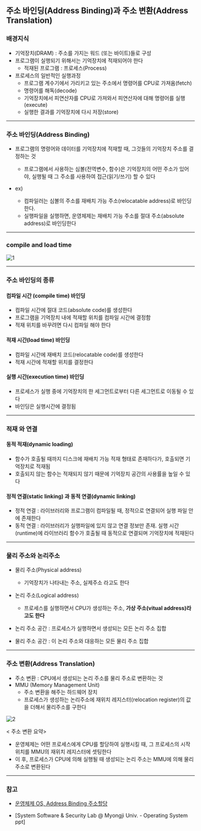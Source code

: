## 주소 바인딩(Address Binding)과 주소 변환(Address Translation)

### 배경지식
* 기억장치(DRAM) : 주소를 가지는 워드 (또는 바이트)들로 구성
* 프로그램이 실행되기 위해서는 기억장치에 적재되어야 한다
	* 적재된 프로그램 : 프로세스(Process)
* 프로세스의 일반적인 실행과정
	* 프로그램 계수기에서 가리키고 있는 주소에서 명령어를 CPU로 가져옴(fetch)
	* 명령어를 해독(decode)
	* 기억장치에서 피연산자를 CPU로 가져와서 피연산자에 대해 명령어를 실행(execute)
	* 실행한 결과를 기억장치에 다시 저장(store)

---
### 주소 바인딩(Address Binding)
* 프로그램의 명령어와 데이터를 기억장치에 적재할 때, 그것들의 기억장치 주소를 결정하는 것
	* 프로그램에서 사용하는 심볼(전역변수, 함수)은 기억장치의 어떤 주소가 있어야, 실행될 때 그 주소를 사용하여 접근(읽기/쓰기) 할 수 있다

* ex)
  * 컴파일러는 심볼의 주소를 재배치 가능 주소(relocatable address)로 바인딩한다.
  * 실행파일을 실행하면, 운영체제는 재배치 가능 주소를 절대 주소(absolute address)로 바인딩한다

---
### compile and load time

![1](https://user-images.githubusercontent.com/54322066/93912290-86d30f00-fd3e-11ea-9816-0200b09a9e4e.PNG)


---
###  주소 바인딩의 종류

#### 컴파일 시간 (compile time) 바인딩
* 컴파일 시간에 절대 코드(absolute code)를 생성한다
* 프로그램을 기억장치 내에 적재할 위치를 컴파일 시간에 결정함
* 적재 위치를 바꾸려면 다시 컴파일 해야 한다

#### 적재 시간(load time) 바인딩
* 컴파일 시간에 재배치 코드(relocatable code)를 생성한다
* 적재 시간에 적재할 위치를 결정한다

#### 실행 시간(execution time) 바인딩
* 프로세스가 실행 중에 기억장치의 한 세그먼트로부터 다른 세그먼트로 이동될 수 있다
* 바인딩은 실행시간에 결정됨

---
### 적재 와 연결

#### 동적 적재(dynamic loading)
* 함수가 호출될 때까지 디스크에 재배치 가능 적재 형태로 존재하다가, 호출되면 기억장치로 적재됨
* 호출되지 않는 함수는 적재되지 않기 때문에 기억장치 공간의 사용률을 높일 수 있다

#### 정적 연결(static linking) 과 동적 연결(dynamic linking)
* 정적 연결 : 라이브러리와 프로그램이 컴파일될 때, 정적으로 연결되어 실행 파일 안에 존재한다
* 동적 연결 : 라이브러리가 실행파일에 있지 않고 연결 정보만 존재. 실행 시간(runtime)에 라이브러리 함수가 호출될 때 동적으로 연결되며 기억장치에 적재된다

---
### 물리 주소와 논리주소
* 물리 주소(Physical address)
	* 기억장치가 나타내는 주소, 실제주소 라고도 한다
* 논리 주소(Logical address)
	* 프로세스를 실행하면서 CPU가 생성하는 주소, **가상 주소(vitual address)라고도 한다**

* 논리 주소 공간 : 프로세스가 실행하면서 생성되는 모든 논리 주소 집합
* 물리 주소 공간 : 이 논리 주소와 대응하는 모든 물리 주소 집합

---
### 주소 변환(Address Translation)
* 주소 변환 : CPU에서 생성되는 논리 주소를 물리 주소로 변환하는 것
* MMU (Memory Management Unit)
	* 주소 변환을 해주는 하드웨어 장치
	* 프로세스가 생성하는 논리주소에 재위치 레지스터(relocation register)의 값을 더해서 물리주소를 구한다

![2](https://user-images.githubusercontent.com/54322066/93912287-85a1e200-fd3e-11ea-8237-a393bb1df3e9.PNG)

< 주소 변환 요약>

* 운영체제는 어떤 프로세스에게 CPU를 할당하여 실행시킬 때, 그 프로세스의 시작 위치를 MMU의 재위치 레지스터에 셋팅한다
* 이 후, 프로세스가 CPU에 의해 실행될 때 생성되는 논리 주소는 MMU에 의해 물리 주소로 변환된다

---
### 참고
* [운영체제 OS, Address Binding 주소할당](https://jhnyang.tistory.com/133)

* [System Software & Security Lab @ Myongji Univ. - Operating System ppt]
